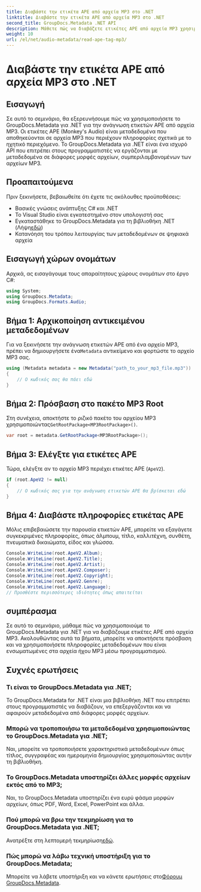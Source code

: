 ```yaml
---
title: Διαβάστε την ετικέτα APE από αρχεία MP3 στο .NET
linktitle: Διαβάστε την ετικέτα APE από αρχεία MP3 στο .NET
second_title: GroupDocs.Metadata .NET API
description: Μάθετε πώς να διαβάζετε ετικέτες APE από αρχεία MP3 χρησιμοποιώντας το GroupDocs.Metadata για .NET. Εξερευνήστε την εξαγωγή μεταδεδομένων σε C# με καθοδήγηση βήμα προς βήμα.
weight: 10
url: /el/net/audio-metadata/read-ape-tag-mp3/
---
```


# Διαβάστε την ετικέτα APE από αρχεία MP3 στο .NET

## Εισαγωγή
Σε αυτό το σεμινάριο, θα εξερευνήσουμε πώς να χρησιμοποιήσετε το GroupDocs.Metadata για .NET για την ανάγνωση ετικετών APE από αρχεία MP3. Οι ετικέτες APE (Monkey's Audio) είναι μεταδεδομένα που αποθηκεύονται σε αρχεία MP3 που περιέχουν πληροφορίες σχετικά με το ηχητικό περιεχόμενο. Το GroupDocs.Metadata για .NET είναι ένα ισχυρό API που επιτρέπει στους προγραμματιστές να εργάζονται με μεταδεδομένα σε διάφορες μορφές αρχείων, συμπεριλαμβανομένων των αρχείων MP3.
## Προαπαιτούμενα
Πριν ξεκινήσετε, βεβαιωθείτε ότι έχετε τις ακόλουθες προϋποθέσεις:
- Βασικές γνώσεις ανάπτυξης C# και .NET
- Το Visual Studio είναι εγκατεστημένο στον υπολογιστή σας
-  Εγκαταστάθηκε το GroupDocs.Metadata για τη βιβλιοθήκη .NET (Λήψη[εδώ](https://releases.groupdocs.com/metadata/net/))
- Κατανόηση του τρόπου λειτουργίας των μεταδεδομένων σε ψηφιακά αρχεία

## Εισαγωγή χώρων ονομάτων
Αρχικά, ας εισαγάγουμε τους απαραίτητους χώρους ονομάτων στο έργο C#:
```csharp
using System;
using GroupDocs.Metadata;
using GroupDocs.Formats.Audio;
```
## Βήμα 1: Αρχικοποίηση αντικειμένου μεταδεδομένων
 Για να ξεκινήσετε την ανάγνωση ετικετών APE από ένα αρχείο MP3, πρέπει να δημιουργήσετε ένα`Metadata` αντικείμενο και φορτώστε το αρχείο MP3 σας.
```csharp
using (Metadata metadata = new Metadata("path_to_your_mp3_file.mp3"))
{
    // Ο κωδικός σας θα πάει εδώ
}
```
## Βήμα 2: Πρόσβαση στο πακέτο MP3 Root
 Στη συνέχεια, αποκτήστε το ριζικό πακέτο του αρχείου MP3 χρησιμοποιώντας`GetRootPackage<MP3RootPackage>()`.
```csharp
var root = metadata.GetRootPackage<MP3RootPackage>();
```
## Βήμα 3: Ελέγξτε για ετικέτες APE
Τώρα, ελέγξτε αν το αρχείο MP3 περιέχει ετικέτες APE (`ApeV2`).
```csharp
if (root.ApeV2 != null)
{
    // Ο κωδικός σας για την ανάγνωση ετικετών APE θα βρίσκεται εδώ
}
```
## Βήμα 4: Διαβάστε πληροφορίες ετικέτας APE
Μόλις επιβεβαιώσετε την παρουσία ετικετών APE, μπορείτε να εξαγάγετε συγκεκριμένες πληροφορίες, όπως άλμπουμ, τίτλο, καλλιτέχνη, συνθέτη, πνευματικά δικαιώματα, είδος και γλώσσα.
```csharp
Console.WriteLine(root.ApeV2.Album);
Console.WriteLine(root.ApeV2.Title);
Console.WriteLine(root.ApeV2.Artist);
Console.WriteLine(root.ApeV2.Composer);
Console.WriteLine(root.ApeV2.Copyright);
Console.WriteLine(root.ApeV2.Genre);
Console.WriteLine(root.ApeV2.Language);
// Προσθέστε περισσότερες ιδιότητες όπως απαιτείται
```

## συμπέρασμα
Σε αυτό το σεμινάριο, μάθαμε πώς να χρησιμοποιούμε το GroupDocs.Metadata για .NET για να διαβάζουμε ετικέτες APE από αρχεία MP3. Ακολουθώντας αυτά τα βήματα, μπορείτε να αποκτήσετε πρόσβαση και να χρησιμοποιήσετε πληροφορίες μεταδεδομένων που είναι ενσωματωμένες στα αρχεία ήχου MP3 μέσω προγραμματισμού.

## Συχνές ερωτήσεις
### Τι είναι το GroupDocs.Metadata για .NET;
Το GroupDocs.Metadata for .NET είναι μια βιβλιοθήκη .NET που επιτρέπει στους προγραμματιστές να διαβάζουν, να επεξεργάζονται και να αφαιρούν μεταδεδομένα από διάφορες μορφές αρχείων.
### Μπορώ να τροποποιήσω τα μεταδεδομένα χρησιμοποιώντας το GroupDocs.Metadata για .NET;
Ναι, μπορείτε να τροποποιήσετε χαρακτηριστικά μεταδεδομένων όπως τίτλος, συγγραφέας και ημερομηνία δημιουργίας χρησιμοποιώντας αυτήν τη βιβλιοθήκη.
### Το GroupDocs.Metadata υποστηρίζει άλλες μορφές αρχείων εκτός από το MP3;
Ναι, το GroupDocs.Metadata υποστηρίζει ένα ευρύ φάσμα μορφών αρχείων, όπως PDF, Word, Excel, PowerPoint και άλλα.
### Πού μπορώ να βρω την τεκμηρίωση για το GroupDocs.Metadata για .NET;
 Ανατρέξτε στη λεπτομερή τεκμηρίωση[εδώ](https://tutorials.groupdocs.com/metadata/net/).
### Πώς μπορώ να λάβω τεχνική υποστήριξη για το GroupDocs.Metadata;
 Μπορείτε να λάβετε υποστήριξη και να κάνετε ερωτήσεις στο[Φόρουμ GroupDocs.Metadata](https://forum.groupdocs.com/c/metadata/14).